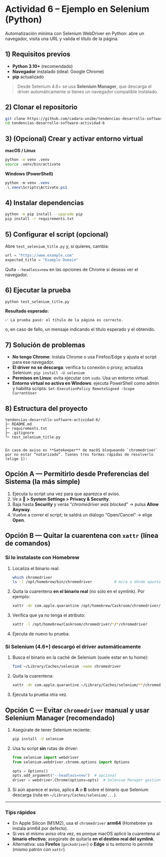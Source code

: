# Actividad 6 – Ejemplo en Selenium (Python)

Automatización mínima con Selenium WebDriver en Python: abre un navegador, visita una URL y valida el título de la página.

## 1) Requisitos previos
- **Python 3.10+** (recomendado)
- **Navegador** instalado (ideal: Google Chrome)
- **pip** actualizado

> Desde Selenium 4.6+ se usa **Selenium Manager**, que descarga el driver automáticamente si tienes un navegador compatible instalado.

## 2) Clonar el repositorio
```bash
git clone https://github.com/cadara-unibe/tendencias-desarrollo-software-actividad-6.git --depth 1
cd tendencias-desarrollo-software-actividad-6
````

## 3) (Opcional) Crear y activar entorno virtual

**macOS / Linux**

```bash
python -m venv .venv
source .venv/bin/activate
```

**Windows (PowerShell)**

```powershell
python -m venv .venv
.\.venv\Scripts\Activate.ps1
```

## 4) Instalar dependencias

```bash
python -m pip install --upgrade pip
pip install -r requirements.txt
```

## 5) Configurar el script (opcional)

Abre `test_selenium_title.py` y, si quieres, cambia:

```python
url = "https://www.example.com"
expected_title = "Example Domain"
```

Quita `--headless=new` en las opciones de Chrome si deseas ver el navegador.

## 6) Ejecutar la prueba

```bash
python test_selenium_title.py
```

**Resultado esperado:**

```
✅ La prueba pasó: el título de la página es correcto.
```

o, en caso de fallo, un mensaje indicando el título esperado y el obtenido.

## 7) Solución de problemas

* **No tengo Chrome**: instala Chrome o usa Firefox/Edge y ajusta el script para ese navegador.
* **El driver no se descarga**: verifica tu conexión o proxy; actualiza Selenium:
  `pip install -U selenium`
* **Permisos en Linux**: evita ejecutar con `sudo`. Usa un entorno virtual.
* **Entorno virtual no activa en Windows**: ejecuta PowerShell como admin y habilita scripts:
  `Set-ExecutionPolicy RemoteSigned -Scope CurrentUser`

## 8) Estructura del proyecto

```
tendencias-desarrollo-software-actividad-6/
├─ README.md
├─ requirements.txt
├─ .gitignore
└─ test_selenium_title.py
```

```
```

```
En caso de aviso es **Gatekeeper** de macOS bloqueando `chromedriver` por no estar “notarizado”. Tienes tres formas rápidas de resolverlo (elige 1):
```

## Opción A — Permitirlo desde Preferencias del Sistema (la más simple)

1. Ejecuta tu script una vez para que aparezca el aviso.
2. Ve a ** > System Settings > Privacy & Security**.
3. Baja hasta **Security** y verás “*chromedriver was blocked*” → pulsa **Allow Anyway**.
4. Vuelve a correr el script; te saldrá un diálogo “Open/Cancel” → elige **Open**.

## Opción B — Quitar la cuarentena con `xattr` (línea de comandos)

### Si lo instalaste con Homebrew

1. Localiza el binario real:

   ```bash
   which chromedriver
   ls -l /opt/homebrew/bin/chromedriver          # mira a dónde apunta el symlink
   ```
2. Quita la cuarentena **en el binario real** (no solo en el symlink). Por ejemplo:

   ```bash
   xattr -dr com.apple.quarantine /opt/homebrew/Caskroom/chromedriver/*/*/chromedriver
   ```
3. Verifica que ya no tenga el atributo:

   ```bash
   xattr -l /opt/homebrew/Caskroom/chromedriver/*/*/chromedriver
   ```
4. Ejecuta de nuevo tu prueba.

### Si Selenium (4.6+) descargó el driver automáticamente

1. Busca el binario en la caché de Selenium (suele estar en tu home):

   ```bash
   find ~/Library/Caches/selenium -name chromedriver
   ```
2. Quita la cuarentena:

   ```bash
   xattr -dr com.apple.quarantine ~/Library/Caches/selenium/**/chromedriver
   ```
3. Ejecuta tu prueba otra vez.

## Opción C — Evitar `chromedriver` manual y usar **Selenium Manager** (recomendado)

1. Asegúrate de tener Selenium reciente:

   ```bash
   pip install -U selenium
   ```
2. Usa tu script **sin** rutas de driver:

   ```python
   from selenium import webdriver
   from selenium.webdriver.chrome.options import Options

   opts = Options()
   opts.add_argument("--headless=new")  # opcional
   driver = webdriver.Chrome(options=opts)  # Selenium Manager gestiona el driver
   ```
3. Si aún aparece el aviso, aplica **A** o **B** sobre el binario que Selenium descarga (ruta en `~/Library/Caches/selenium/...`).

---

### Tips rápidos

* En Apple Silicon (M1/M2), usa el `chromedriver` **arm64** (Homebrew ya instala arm64 por defecto).
* Si ves el mismo aviso otra vez, es porque macOS aplicó la cuarentena al **binario efectivo**; asegúrate de quitarla **en el destino real del symlink**.
* Alternativa: usa **Firefox** (`geckodriver`) o **Edge** si tu entorno lo permite (mismo patrón con `xattr`).
